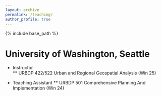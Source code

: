 ```yaml
---
layout: archive
permalink: /teaching/
author_profile: true
---
```

{% include base_path %}

# University of Washington, Seattle
* Instructor    
** URBDP 422/522 Urban and Regional Geospatial Analysis (Win 25)

* Teaching Assistant
** URBDP 501 Comprehensive Planning And Implementation (Win 24)
